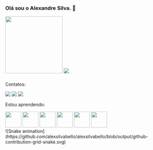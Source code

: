 ### Olá sou o Alexandre Silva. 👋


<div>
  <img height="180em"src="https://github-readme-stats.vercel.app/api?username=alexsilvabello&show_icons=true&theme=dark"/>
  <img src="https://github-readme-stats.vercel.app/api/top-langs/?username=alexsilvabello&layout=compact&theme=dark"/>
  
</div>

###                                                                                                                     

 <p>Contatos: </p>
  <a href="https://instagram.com/alexsilvabello" target="_blank" rel="nofollow"><img src="https://camo.githubusercontent.com/acaa286597b43c96dc02b69b90de15a65c52063e31835b763a061cc815f64bac/68747470733a2f2f696d672e736869656c64732e696f2f62616467652f2d496e7374616772616d2d2532334534343035463f7374796c653d666f722d7468652d6261646765266c6f676f3d696e7374616772616d266c6f676f436f6c6f723d7768697465" data-canonical-src="https://img.shields.io/badge/-Instagram-%23E4405F?style=for-the-badge&amp;logo=instagram&amp;logoColor=white" style="max-width: 100%;"></a>
  <a href="mailto:alexsilvabello@gmail.com" target="_blank"><img src="https://camo.githubusercontent.com/927d6b3961fa048ff7303daf291cb5869dfa25018997cf8c1373c2f6a85b1458/68747470733a2f2f696d672e736869656c64732e696f2f62616467652f2d476d61696c2d2532333333333f7374796c653d666f722d7468652d6261646765266c6f676f3d676d61696c266c6f676f436f6c6f723d7768697465" data-canonical-src="https://img.shields.io/badge/-Gmail-%23333?style=for-the-badge&amp;logo=gmail&amp;logoColor=white" style="max-width: 100%;"></a>
  <a href="https://www.linkedin.com/in/alexandre-silva-07284726/" target="_blank" rel="nofollow"><img src="https://camo.githubusercontent.com/c00f87aeebbec37f3ee0857cc4c20b21fefde8a96caf4744383ebfe44a47fe3f/68747470733a2f2f696d672e736869656c64732e696f2f62616467652f2d4c696e6b6564496e2d2532333030373742353f7374796c653d666f722d7468652d6261646765266c6f676f3d6c696e6b6564696e266c6f676f436f6c6f723d7768697465" data-canonical-src="https://img.shields.io/badge/-LinkedIn-%230077B5?style=for-the-badge&amp;logo=linkedin&amp;logoColor=white" style="max-width: 100%;"></a> <br>
  <p>Estou aprendendo:</p>
  <div>
   <img src="https://cdn.jsdelivr.net/gh/devicons/devicon/icons/html5/html5-plain.svg" width="50px">
   <img src="https://cdn.jsdelivr.net/gh/devicons/devicon/icons/javascript/javascript-original.svg" width="50px">
   <img src="https://cdn.jsdelivr.net/gh/devicons/devicon/icons/java/java-original.svg" width="50px">
   <img src="https://cdn.jsdelivr.net/gh/devicons/devicon/icons/css3/css3-original.svg" width="50px">
   <img src="https://cdn.jsdelivr.net/gh/devicons/devicon/icons/git/git-original.svg" width="50px">
   <img src="https://cdn.jsdelivr.net/gh/devicons/devicon/icons/github/github-original.svg" width="50px">
  </div>
![Snake animation](https://github.com/alexsilvabello/alexsilvabello/blob/output/github-contribution-grid-snake.svg)
</div>
                                                                                                                     
                                                                                                                     
<!--
**alexsilvabello/alexsilvabello** is a ✨ _special_ ✨ repository because its `README.md` (this file) appears on your GitHub profile.

Here are some ideas to get you started:

- 🔭 I’m currently working on ...
- 🌱 I’m currently learning ...
- 👯 I’m looking to collaborate on ...
- 🤔 I’m looking for help with ...
- 💬 Ask me about ...
- 📫 How to reach me: ...
- 😄 Pronouns: ...
- ⚡ Fun fact: ...
-->
